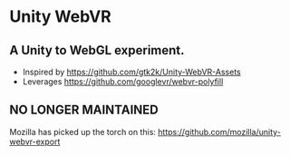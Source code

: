 # Unity WebVR
## A Unity to WebGL experiment.

* Inspired by https://github.com/gtk2k/Unity-WebVR-Assets
* Leverages https://github.com/googlevr/webvr-polyfill

## NO LONGER MAINTAINED
Mozilla has picked up the torch on this:  https://github.com/mozilla/unity-webvr-export
